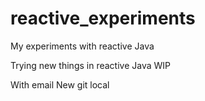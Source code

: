 # reactive_experiments
My experiments with reactive Java

Trying new things in reactive Java
WIP

With email
New git local
